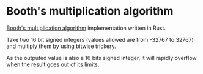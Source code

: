 # Booth's multiplication algorithm #############################################

[Booth's multiplication
algorithm](https://en.wikipedia.org/wiki/Booth%27s_multiplication_algorithm)
implementation written in Rust.

Take two 16 bit signed integers (values allowed are from -32767 to 32767) and
multiply them by using bitwise trickery.

As the outputed value is also a 16 bits signed integer, it will rapidly overflow
when the result goes out of its limits.
